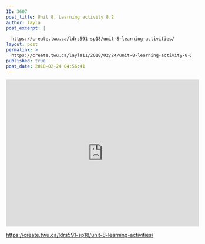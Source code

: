 ```yaml
---
ID: 3607
post_title: Unit 8, Learning activity 8.2
author: layla
post_excerpt: |
  
  https://create.twu.ca/ldrs591-sp18/unit-8-learning-activities/
layout: post
permalink: >
  https://create.twu.ca/layla11/2018/02/24/unit-8-learning-activity-8-2/
published: true
post_date: 2018-02-24 04:56:41
---
```

<iframe width="525" height="400" scrolling="no" frameborder="no" src="https://w.soundcloud.com/player/?visual=true&#038;url=https%3A%2F%2Fapi.soundcloud.com%2Ftracks%2F404482161&%23038;show_artwork=true&%23038;maxwidth=525&%23038;maxheight=788&%23038;dnt=1"></iframe>

<a href="https://create.twu.ca/ldrs591-sp18/unit-8-learning-activities/">https://create.twu.ca/ldrs591-sp18/unit-8-learning-activities/</a>